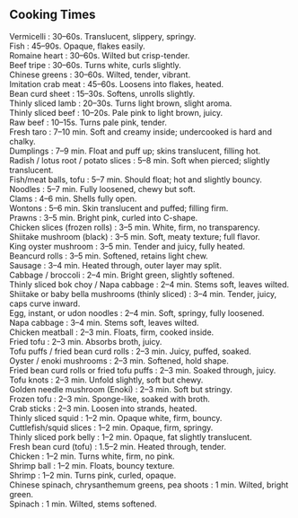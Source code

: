 ## Cooking Times

<h7>Vermicelli</h7> : 30–60s. Translucent, slippery, springy.<br>
<h7>Fish</h7> : 45–90s. Opaque, flakes easily.<br>
<h7>Romaine heart</h7> : 30–60s. Wilted but crisp-tender.<br>
<h7>Beef tripe</h7> : 30–60s. Turns white, curls slightly.<br>
<h7>Chinese greens</h7> : 30–60s. Wilted, tender, vibrant.<br>
<h7>Imitation crab meat</h7> : 45–60s. Loosens into flakes, heated.<br>
<h7>Bean curd sheet</h7> : 15–30s. Softens, unrolls slightly.<br>
<h7>Thinly sliced lamb</h7> : 20–30s. Turns light brown, slight aroma.<br>
<h7>Thinly sliced beef</h7> : 10–20s. Pale pink to light brown, juicy.<br>
<h7>Raw beef</h7> : 10–15s. Turns pale pink, tender.<br>
<h7>Fresh taro</h7> : 7–10 min. Soft and creamy inside; undercooked is hard and chalky.<br>
<h7>Dumplings</h7> : 7–9 min. Float and puff up; skins translucent, filling hot.<br>
<h7>Radish / lotus root / potato slices</h7> : 5–8 min. Soft when pierced; slightly translucent.<br>
<h7>Fish/meat balls, tofu</h7> : 5–7 min. Should float; hot and slightly bouncy.<br>
<h7>Noodles</h7> : 5–7 min. Fully loosened, chewy but soft.<br>
<h7>Clams</h7> : 4–6 min. Shells fully open.<br>
<h7>Wontons</h7> : 5–6 min. Skin translucent and puffed; filling firm.<br>
<h7>Prawns</h7> : 3–5 min. Bright pink, curled into C-shape.<br>
<h7>Chicken slices (frozen rolls)</h7> : 3–5 min. White, firm, no transparency.<br>
<h7>Shiitake mushroom (black)</h7> : 3–5 min. Soft, meaty texture; full flavor.<br>
<h7>King oyster mushroom</h7> : 3–5 min. Tender and juicy, fully heated.<br>
<h7>Beancurd rolls</h7> : 3–5 min. Softened, retains light chew.<br>
<h7>Sausage</h7> : 3–4 min. Heated through, outer layer may split.<br>
<h7>Cabbage / broccoli</h7> : 2–4 min. Bright green, slightly softened.<br>
<h7>Thinly sliced bok choy / Napa cabbage</h7> : 2–4 min. Stems soft, leaves wilted.<br>
<h7>Shiitake or baby bella mushrooms (thinly sliced)</h7> : 3–4 min. Tender, juicy, caps curve inward.<br>
<h7>Egg, instant, or udon noodles</h7> : 2–4 min. Soft, springy, fully loosened.<br>
<h7>Napa cabbage</h7> : 3–4 min. Stems soft, leaves wilted.<br>
<h7>Chicken meatball</h7> : 2–3 min. Floats, firm, cooked inside.<br>
<h7>Fried tofu</h7> : 2–3 min. Absorbs broth, juicy.<br>
<h7>Tofu puffs / fried bean curd rolls</h7> : 2–3 min. Juicy, puffed, soaked.<br>
<h7>Oyster / enoki mushrooms</h7> : 2–3 min. Softened, hold shape.<br>
<h7>Fried bean curd rolls or fried tofu puffs</h7> : 2–3 min. Soaked through, juicy.<br>
<h7>Tofu knots</h7> : 2–3 min. Unfold slightly, soft but chewy.<br>
<h7>Golden needle mushroom (Enoki)</h7> : 2–3 min. Soft but stringy.<br>
<h7>Frozen tofu</h7> : 2–3 min. Sponge-like, soaked with broth.<br>
<h7>Crab sticks</h7> : 2–3 min. Loosen into strands, heated.<br>
<h7>Thinly sliced squid</h7> : 1–2 min. Opaque white, firm, bouncy.<br>
<h7>Cuttlefish/squid slices</h7> : 1–2 min. Opaque, firm, springy.<br>
<h7>Thinly sliced pork belly</h7> : 1–2 min. Opaque, fat slightly translucent.<br>
<h7>Fresh bean curd (tofu)</h7> : 1.5–2 min. Heated through, tender.<br>
<h7>Chicken</h7> : 1–2 min. Turns white, firm, no pink.<br>
<h7>Shrimp ball</h7> : 1–2 min. Floats, bouncy texture.<br>
<h7>Shrimp</h7> : 1–2 min. Turns pink, curled, opaque.<br>
<h7>Chinese spinach, chrysanthemum greens, pea shoots</h7> : 1 min. Wilted, bright green.<br>
<h7>Spinach</h7> : 1 min. Wilted, stems softened.<br>
